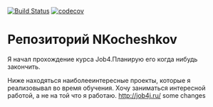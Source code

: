 [![Build Status](https://travis-ci.org/Nikoches/NKocheshkov.svg?branch=master)](https://travis-ci.org/Nikoches/NKocheshkov)
[![codecov](https://codecov.io/gh/Nikoches/NKocheshkov/branch/master/graph/badge.svg)](https://codecov.io/gh/Nikoches/NKocheshkov)
# Репозиторий NKocheshkov

Я начал прохождение курса Job4.Планирую его когда нибудь закончить.

Ниже находяться наиболееинтересные проекты, которые я реализовывал во время обучения.
Хочу заниматься интересной работой, а не на той что я работаю.
http://job4j.ru/
some changes